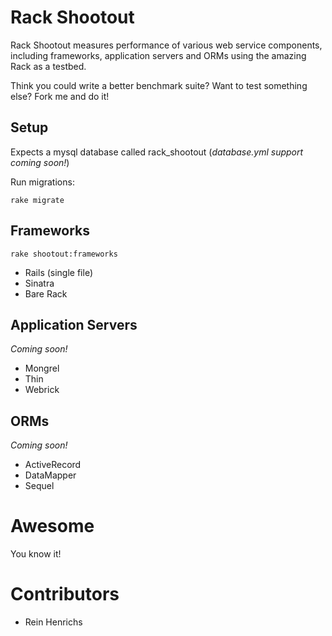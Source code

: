 Rack Shootout
=============

Rack Shootout measures performance of various web service components,
including frameworks, application servers and ORMs using the amazing Rack as a
testbed.

Think you could write a better benchmark suite? Want to test something else?
Fork me and do it!

Setup
-----

Expects a mysql database called rack_shootout (*database.yml support coming soon!*)

Run migrations:

    rake migrate

Frameworks
----------

    rake shootout:frameworks

  * Rails (single file)
  * Sinatra
  * Bare Rack

Application Servers
-------------------

*Coming soon!*

  * Mongrel
  * Thin
  * Webrick


ORMs
----

*Coming soon!*

  * ActiveRecord
  * DataMapper
  * Sequel

Awesome
=======

You know it!

Contributors
============

  * Rein Henrichs